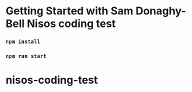 # Getting Started with Sam Donaghy-Bell Nisos coding test

### `npm install`
### `npm run start`
# nisos-coding-test
